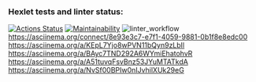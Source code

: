 ### Hexlet tests and linter status:
[![Actions Status](https://github.com/StasyMo/python-project-lvl1/workflows/hexlet-check/badge.svg)](https://github.com/StasyMo/python-project-lvl1/actions)
[![Maintainability](https://codeclimate.com/github/StasyMo/python-project-lvl1)](https://codeclimate.com/github/StasyMo/python-project-lvl1)
![linter_workflow](https://github.com/StasyMo/python-project-lvl1/actions/workflows/linter_push.yml/badge.svg)
https://asciinema.org/connect/8e93e3c7-e7f1-4059-9881-0b1f8e8edc00
https://asciinema.org/a/KEpL7Yjo8wPVN11bQyn9zLbIl
https://asciinema.org/a/BAyc7TND292A6WYmiEhatohvR
https://asciinema.org/a/A51tuvqFsvBnz53JYuMTATkdA
https://asciinema.org/a/NvSf00BPIw0nIJvhilXUk29eG
